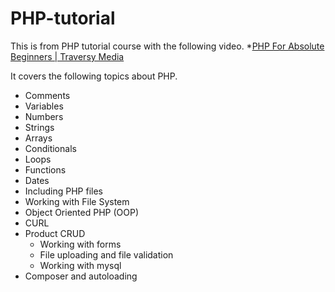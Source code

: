 # PHP-tutorial

This is from PHP tutorial course with the following video.
*[PHP For Absolute Beginners | Traversy Media](https://youtu.be/2eebptXfEvw)

It covers the following topics about PHP.

 - Comments
 - Variables
 - Numbers
 - Strings
 - Arrays
 - Conditionals
 - Loops
 - Functions
 - Dates
 - Including PHP files
 - Working with File System
 - Object Oriented PHP (OOP)
 - CURL
 - Product CRUD
    - Working with forms
    - File uploading and file validation
    - Working with mysql
 - Composer and autoloading
